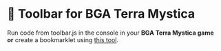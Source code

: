 # 🎲 Toolbar for BGA Terra Mystica

Run code from toolbar.js in the console in your **BGA Terra Mystica game**  
**or** create a bookmarklet using [this tool](https://caiorss.github.io/bookmarklet-maker/).
